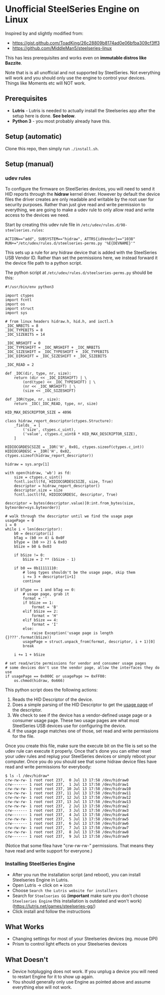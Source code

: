 # Unofficial SteelSeries Engine on Linux

Inspired by and slightly modified from:
- https://gist.github.com/ToadKing/26c28809b8174ad0e06bfba309cf3ff3
- https://github.com/MiddleMan5/steelseries-linux

This has less prerequisites and works even on **immutable distros like Bazzite**.

Note that is is all unofficial and not supported by SteelSeries. Not everything will work and you should only use the engine to control your devices. Things like Moments etc will NOT work.

## Prerequisites

* **Lutris** - Lutris is needed to actually install the Steelseries app after the setup here is done. **See below**.
* **Python 3** - you most probably already have this.


## Setup (automatic)

Clone this repo, then simply run `./install.sh`.

## Setup (manual)

### udev rules
To configure the firmware on SteelSeries devices, you will need to send it HID reports through the **hidraw** kernel driver. However by default the device files the driver creates are only readable and writable by the root user for security purposes. Rather than just give read and write permission to everything, we are going to make a udev rule to only allow read and write access to the devices we need.

Start by creating this udev rule file in `/etc/udev/rules.d/98-steelseries.rules`:

    ACTION=="add", SUBSYSTEM=="hidraw", ATTRS{idVendor}=="1038" RUN+="/etc/udev/rules.d/steelseries-perms.py '%E{DEVNAME}'"

This sets up a rule for any hidraw device that is added with the SteelSeries USB Vendor ID. Rather than set the permissions here, we instead forward it the device file path to a python script.

The python script at `/etc/udev/rules.d/steelseries-perms.py` should be this:

    #!/usr/bin/env python3

    import ctypes
    import fcntl
    import os
    import struct
    import sys

    # from linux headers hidraw.h, hid.h, and ioctl.h
    _IOC_NRBITS = 8
    _IOC_TYPEBITS = 8
    _IOC_SIZEBITS = 14

    _IOC_NRSHIFT = 0
    _IOC_TYPESHIFT = _IOC_NRSHIFT + _IOC_NRBITS
    _IOC_SIZESHIFT = _IOC_TYPESHIFT + _IOC_TYPEBITS
    _IOC_DIRSHIFT = _IOC_SIZESHIFT + _IOC_SIZEBITS

    _IOC_READ = 2

    def _IOC(dir, type, nr, size):
        return (dir << _IOC_DIRSHIFT) | \
            (ord(type) << _IOC_TYPESHIFT) | \
            (nr << _IOC_NRSHIFT) | \
            (size << _IOC_SIZESHIFT)

    def _IOR(type, nr, size):
        return _IOC(_IOC_READ, type, nr, size)

    HID_MAX_DESCRIPTOR_SIZE = 4096

    class hidraw_report_descriptor(ctypes.Structure):
        _fields_ = [
            ('size', ctypes.c_uint),
            ('value', ctypes.c_uint8 * HID_MAX_DESCRIPTOR_SIZE),
        ]

    HIDIOCGRDESCSIZE = _IOR('H', 0x01, ctypes.sizeof(ctypes.c_int))
    HIDIOCGRDESC = _IOR('H', 0x02, ctypes.sizeof(hidraw_report_descriptor))

    hidraw = sys.argv[1]

    with open(hidraw, 'wb') as fd:
        size = ctypes.c_uint()
        fcntl.ioctl(fd, HIDIOCGRDESCSIZE, size, True)
        descriptor = hidraw_report_descriptor()
        descriptor.size = size
        fcntl.ioctl(fd, HIDIOCGRDESC, descriptor, True)

    descriptor = bytes(descriptor.value)[0:int.from_bytes(size, byteorder=sys.byteorder)]

    # walk through the descriptor until we find the usage page
    usagePage = 0
    i = 0
    while i < len(descriptor):
        b0 = descriptor[i]
        bTag = (b0 >> 4) & 0x0F
        bType = (b0 >> 2) & 0x03
        bSize = b0 & 0x03

        if bSize != 0:
            bSize = 2 ** (bSize - 1)

        if b0 == 0b11111110:
            # long types shouldn't be the usage page, skip them
            i += 3 + descriptor[i+1]
            continue

        if bType == 1 and bTag == 0:
            # usage page, grab it
            format = ''
            if bSize == 1:
                format = 'B'
            elif bSize == 2:
                format = 'H'
            elif bSize == 4:
                format = 'I'
            else:
                raise Exception('usage page is length {}???'.format(bSize))
            usagePage = struct.unpack_from(format, descriptor, i + 1)[0]
            break

        i += 1 + bSize

    # set read/write permissions for vendor and consumer usage pages
    # some devices don't use the vendor page, allow the interfaces they do use
    if usagePage == 0x000C or usagePage >= 0xFF00:
        os.chmod(hidraw, 0o666)

This python script does the following actions:

1. Reads the HID Descriptor of the device.
2. Does a simple parsing of the HID Descriptor to get the [usage page](https://www.usb.org/sites/default/files/documents/hut1_12v2.pdf) of the descriptor.
3. We check to see if the device has a vendor-defined usage page or a consumer usage page. These two usage pages are what most SteelSeries USB devices use for configuring the device.
4. If the usage page matches one of those, set read and write permissions for the file.

Once you create this file, make sure the execute bit on the file is set so the udev rule can execute it properly. Once that's done you can either reset your udev rules and replug your SteelSeries devices or simply reboot your computer. Once you do you should see that some hidraw device files have read and write permissions for everybody:

    $ ls -l /dev/hidraw*
    crw-rw-rw- 1 root root 237,  0 Jul 13 17:58 /dev/hidraw0
    crw------- 1 root root 237,  1 Jul 13 17:58 /dev/hidraw1
    crw-rw-rw- 1 root root 237, 10 Jul 13 17:58 /dev/hidraw10
    crw-rw-rw- 1 root root 237, 11 Jul 13 17:58 /dev/hidraw11
    crw-rw-rw- 1 root root 237, 12 Jul 13 17:58 /dev/hidraw12
    crw-rw-rw- 1 root root 237, 13 Jul 13 17:58 /dev/hidraw13
    crw-rw-rw- 1 root root 237,  2 Jul 13 17:58 /dev/hidraw2
    crw------- 1 root root 237,  3 Jul 13 17:58 /dev/hidraw3
    crw------- 1 root root 237,  4 Jul 13 17:58 /dev/hidraw4
    crw-rw-rw- 1 root root 237,  5 Jul 13 17:58 /dev/hidraw5
    crw------- 1 root root 237,  6 Jul 13 17:58 /dev/hidraw6
    crw-rw-rw- 1 root root 237,  7 Jul 13 17:58 /dev/hidraw7
    crw-rw-rw- 1 root root 237,  8 Jul 13 17:58 /dev/hidraw8
    crw------- 1 root root 237,  9 Jul 13 17:58 /dev/hidraw9

(Notice that some filea have "crw-rw-rw-" permissions. That means they have read and write support for everyone.)

### Installing SteelSeries Engine

- After you run the installation script (and reboot), you can install Steelseries Engine in Lutris.
- Open Lutris -> click on **+** icon
- Choose `Search the Lutris website for installers`
- Search for `Steelseries GG` (**important** make sure you don't choose `Steelseries Engine` this installation is outdated and won't work) (https://lutris.net/games/steelseries-gg/)
- Click install and follow the instructions

## What Works

* Changing settings for most of your Steelseries devices (eg. mouse DPI)
* Prism to control light effects on your Steelseries devices

## What Doesn't

* Device hotplugging does not work. If you unplug a device you will need to restart Engine for it to show up again.
* You should generally only use Engine as pointed above and assume everything else will not work.